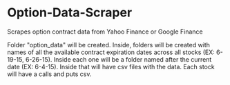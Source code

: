 # Option-Data-Scraper
Scrapes option contract data from Yahoo Finance or Google Finance

Folder "option_data" will be created. Inside, folders will be created
with names of all the available contract expiration dates across all
stocks (EX: 6-19-15, 6-26-15). Inside each one will be a folder named
after the current date (EX: 6-4-15). Inside that will have csv files
with the data. Each stock will have a calls and puts csv.
